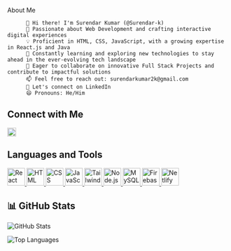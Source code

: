 About Me
          
          👋 Hi there! I'm Surendar Kumar (@Surendar-k)
          👀 Passionate about Web Development and crafting interactive digital experiences
          💡 Proficient in HTML, CSS, JavaScript, with a growing expertise in React.js and Java
          🌱 Constantly learning and exploring new technologies to stay ahead in the ever-evolving tech landscape
          💞️ Eager to collaborate on innovative Full Stack Projects and contribute to impactful solutions
          📫 Feel free to reach out: surendarkumar2k@gmail.com
          🔗 Let's connect on LinkedIn
          😄 Pronouns: He/Him

## Connect with Me
      

<a href="https://www.linkedin.com/in/surendar-kumar-39179b256/">
  <img src="https://cdn-icons-png.flaticon.com/512/174/174857.png" alt="LinkedIn" width="20" height="20"/>
</a>


## Languages and Tools

<p align="left">
  <a href="https://reactjs.org/" target="_blank" rel="noreferrer">
    <img src="https://cdn-icons-png.flaticon.com/512/1126/1126012.png" alt="React" width="40" height="40"/>
  </a>
  <a href="https://developer.mozilla.org/en-US/docs/Web/HTML" target="_blank" rel="noreferrer">
    <img src="https://cdn-icons-png.flaticon.com/512/732/732212.png" alt="HTML" width="40" height="40"/>
  </a>
  <a href="https://developer.mozilla.org/en-US/docs/Web/CSS" target="_blank" rel="noreferrer">
    <img src="https://cdn-icons-png.flaticon.com/512/732/732190.png" alt="CSS" width="40" height="40"/>
  </a>
  <a href="https://developer.mozilla.org/en-US/docs/Web/JavaScript" target="_blank" rel="noreferrer">
    <img src="https://cdn-icons-png.flaticon.com/512/5968/5968292.png" alt="JavaScript" width="40" height="40"/>
  </a>
  <a href="https://tailwindcss.com/" target="_blank" rel="noreferrer">
    <img src="https://www.vectorlogo.zone/logos/tailwindcss/tailwindcss-icon.svg" alt="Tailwind CSS" width="40" height="40"/>
  </a>
  <a href="https://nodejs.org/" target="_blank" rel="noreferrer">
    <img src="https://cdn-icons-png.flaticon.com/512/5968/5968322.png" alt="Node.js" width="40" height="40"/>
  </a>
  <a href="https://www.mysql.com/" target="_blank" rel="noreferrer">
    <img src="https://cdn-icons-png.flaticon.com/512/919/919836.png" alt="MySQL" width="40" height="40"/>
  </a>
  <a href="https://firebase.google.com/" target="_blank" rel="noreferrer">
    <img src="https://www.vectorlogo.zone/logos/firebase/firebase-icon.svg" alt="Firebase" width="40" height="40"/>
  </a>
  <a href="https://www.netlify.com/" target="_blank" rel="noreferrer">
    <img src="https://www.vectorlogo.zone/logos/netlify/netlify-icon.svg" alt="Netlify" width="40" height="40"/>
  </a>
</p>

## 📊 GitHub Stats

<p align="left">
  <img src="https://github-readme-stats.vercel.app/api?username=Surendar-k&show_icons=true&theme=radical" alt="GitHub Stats" />
</p>

<p align="left">
  <img src="https://github-readme-stats.vercel.app/api/top-langs/?username=Surendar-k&layout=compact&theme=radical" alt="Top Languages" />
</p>

<!---
Surendar-k/Surendar-k is a ✨ special ✨ repository because its `README.md` (this file) appears on your GitHub profile.
You can click the Preview link to take a look at your changes.
--->
